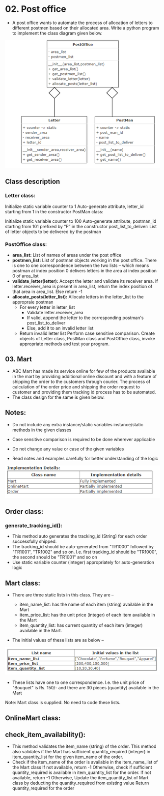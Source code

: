 # 02. Post office 

- A post office wants to automate the process of allocation of letters to different postmen based on their allocated area. Write a python program to implement the class diagram given below.

![alt](./resources/02_post_office_assignment.png)

## Class description

### Letter class:

Initialize static variable counter to 1
Auto-generate attribute, letter_id starting from 1 in the constructor
PostMan class:

Initialize static variable counter to 100
Auto-generate attribute, postman_id starting from 101 prefixed by “P” in the constructor
post_list_to_deliver: List of letter objects to be delivered by the postman

### PostOffice class:

- **area_list:** List of names of areas under the post office
- **postmen_list:** List of postman objects working in the post office. There is one to one correspondence between the two lists – which means postman at index position 0 delivers letters in the area at index position 0 of area_list
- **validate_letter(letter):** Accept the letter and validate its receiver area. If letter.receiver_area is present in area_list, return the index position of that area in area_list. Else return -1
- **allocate_posts(letter_list):** Allocate letters in the letter_list to the appropraie postman
    - For every letter in letter_list
        - Validate letter.receiver_area
        - If valid, append the letter to the corresponding postman's post_list_to_deliver
        - Else, add it to an invalid letter list
    - Return invalid letter list
Perform case sensitive comparison.
Create objects of Letter class, PostMan class and PostOffice class, invoke appropriate methods and test your program.

## 03. Mart

- ABC Mart has made its service online for few of the products available in the mart by providing additional online discount and with a feature of shipping the order to the customers through courier. The process of calculation of the order price and shipping the order request to customer and providing them tracking id process has to be automated.
- The class design for the same is given below.

## Notes:

- Do not include any extra instance/static variables instance/static methods in the given classes

- Case sensitive comparison is required to be done wherever applicable

- Do not change any value or case of the given variables

- Read notes and examples carefully for better understanding of the logic

![alt](./resources/03_1..png)

## Order class:

### generate_tracking_id(): 

- This method auto generates the tracking_id (String) for each order successfully shipped.
- The tracking_id should be auto-generated from "TR1000" followed by "TR1001", "TR1002" and so on. I.e. first tracking_id should be "TR1000", the second should be "TR1001" and so on
- Use static variable counter (integer) appropriately for auto-generation logic


## Mart class:

- There are three static lists in this class. They are –
    - item_name_list: has the name of each item (string) available in the Mart
    - item_price_list: has the unit price (integer) of each item available in the Mart
    - item_quantity_list: has current quantity of each item (integer) available in the Mart.

- The initial values of these lists are as below –

![alt](resources/03_2.png)
- These lists have one to one correspondence. I.e. the unit price of "Bouquet" is Rs. 150/- and there are 30 pieces (quantity) available in the Mart

Note: Mart class is supplied. No need to code these lists. 

## OnlineMart class:

## check_item_availability():

- This method validates the item_name (string) of the order. This method also validates if the Mart has sufficient quantity_required (integer) in item_quantity_list for the given item_name of the order.
- Check if the item_name of the order is available in the item_name_list of the Mart class
If not available, return -1
Otherwise, check if sufficient quantity_required is available in item_quantity_list for the order.
If not available, return -1
Otherwise,
Update the item_quantity_list of Mart class by deducting the quantity_required from existing value
Return quantity_required for the order